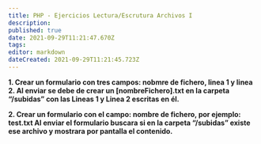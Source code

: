 ```yaml
---
title: PHP - Ejercicios Lectura/Escrutura Archivos I
description: 
published: true
date: 2021-09-29T11:21:47.670Z
tags: 
editor: markdown
dateCreated: 2021-09-29T11:21:45.723Z
---
```


**1. Crear un formulario con tres campos: nobmre de fichero, linea 1 y linea 2. Al enviar se debe de crear un [nombreFichero].txt en la carpeta “/subidas” con las Lineas 1 y Linea 2 escritas en él.**

**2. Crear un formulario con el campo: nombre de fichero, por ejemplo: test.txt Al enviar el formulario buscara si en la carpeta “/subidas” existe ese archivo y mostrara por pantalla el contenido.**